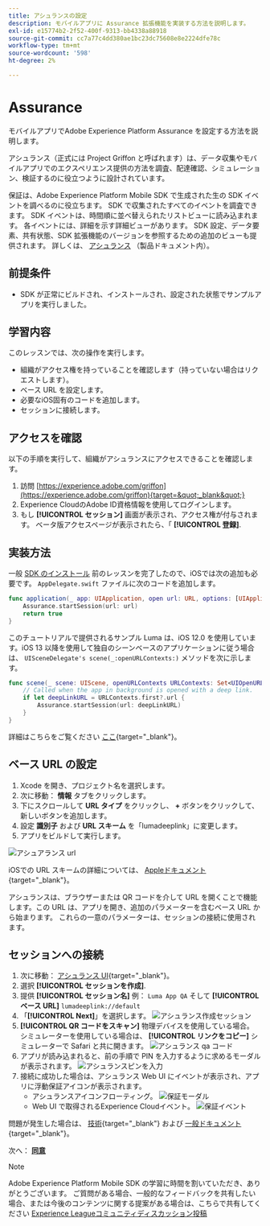 ```yaml
---
title: アシュランスの設定
description: モバイルアプリに Assurance 拡張機能を実装する方法を説明します。
exl-id: e15774b2-2f52-400f-9313-bb4338a88918
source-git-commit: cc7a77c4dd380ae1bc23dc75608e8e2224dfe78c
workflow-type: tm+mt
source-wordcount: '598'
ht-degree: 2%

---
```


# Assurance

モバイルアプリでAdobe Experience Platform Assurance を設定する方法を説明します。

アシュランス（正式には Project Griffon と呼ばれます）は、データ収集やモバイルアプリでのエクスペリエンス提供の方法を調査、配達確認、シミュレーション、検証するのに役立つように設計されています。

保証は、Adobe Experience Platform Mobile SDK で生成された生の SDK イベントを調べるのに役立ちます。 SDK で収集されたすべてのイベントを調査できます。 SDK イベントは、時間順に並べ替えられたリストビューに読み込まれます。 各イベントには、詳細を示す詳細ビューがあります。 SDK 設定、データ要素、共有状態、SDK 拡張機能のバージョンを参照するための追加のビューも提供されます。 詳しくは、 [アシュランス](https://aep-sdks.gitbook.io/docs/foundation-extensions/adobe-experience-platform-assurance) （製品ドキュメント内）。


## 前提条件

* SDK が正常にビルドされ、インストールされ、設定された状態でサンプルアプリを実行しました。

## 学習内容

このレッスンでは、次の操作を実行します。

* 組織がアクセス権を持っていることを確認します（持っていない場合はリクエストします）。
* ベース URL を設定します。
* 必要なiOS固有のコードを追加します。
* セッションに接続します。

## アクセスを確認

以下の手順を実行して、組織がアシュランスにアクセスできることを確認します。

1. 訪問 [https://experience.adobe.com/griffon](https://experience.adobe.com/griffon){target=&quot;_blank&quot;}
1. Experience CloudのAdobe ID資格情報を使用してログインします。
1. もし **[!UICONTROL セッション]** 画面が表示され、アクセス権が付与されます。 ベータ版アクセスページが表示されたら、「 **[!UICONTROL 登録]**.

## 実装方法

一般 [SDK のインストール](install-sdks.md) 前のレッスンを完了したので、iOSでは次の追加も必要です。 `AppDelegate.swift` ファイルに次のコードを追加します。

```swift
func application(_ app: UIApplication, open url: URL, options: [UIApplication.OpenURLOptionsKey: Any] = [:]) -> Bool {
    Assurance.startSession(url: url)
    return true
}
```

このチュートリアルで提供されるサンプル Luma は、iOS 12.0 を使用しています。iOS 13 以降を使用して独自のシーンベースのアプリケーションに従う場合は、 `UISceneDelegate's scene(_:openURLContexts:)` メソッドを次に示します。

```swift
func scene(_ scene: UIScene, openURLContexts URLContexts: Set<UIOpenURLContext>) {
    // Called when the app in background is opened with a deep link.
    if let deepLinkURL = URLContexts.first?.url {
        Assurance.startSession(url: deepLinkURL)
    }
}
```

詳細はこちらをご覧ください [ここ](https://aep-sdks.gitbook.io/docs/foundation-extensions/adobe-experience-platform-assurance#implement-aep-assurance-session-start-apis-ios-only){target=&quot;_blank&quot;}。

## ベース URL の設定

1. Xcode を開き、プロジェクト名を選択します。
1. 次に移動： **情報** タブをクリックします。
1. 下にスクロールして **URL タイプ** をクリックし、 **+** ボタンをクリックして、新しいボタンを追加します。
1. 設定 **識別子** および **URL スキーム** を「lumadeeplink」に変更します。
1. アプリをビルドして実行します。

![アシュアランス url](assets/mobile-assurance-url-type.png)

iOSでの URL スキームの詳細については、 [Appleドキュメント](https://developer.apple.com/documentation/xcode/defining-a-custom-url-scheme-for-your-app){target=&quot;_blank&quot;}。

アシュランスは、ブラウザーまたは QR コードを介して URL を開くことで機能します。この URL は、アプリを開き、追加のパラメーターを含むベース URL から始まります。 これらの一意のパラメーターは、セッションの接続に使用されます。

## セッションへの接続

1. 次に移動： [アシュランス UI](https://experience.adobe.com/griffon){target=&quot;_blank&quot;}。
1. 選択 **[!UICONTROL セッションを作成]**.
1. 提供 **[!UICONTROL セッション名]** 例： `Luma App QA` そして **[!UICONTROL ベース URL]** `lumadeeplink://default`
1. 「**[!UICONTROL Next]**」を選択します。
   ![アシュランス作成セッション](assets/mobile-assurance-create-session.png)
1. **[!UICONTROL QR コードをスキャン]** 物理デバイスを使用している場合。 シミュレーターを使用している場合は、 **[!UICONTROL リンクをコピー]** シミュレーターで Safari と共に開きます。
   ![アシュランス qa コード](assets/mobile-assurance-qr-code.png)
1. アプリが読み込まれると、前の手順で PIN を入力するように求めるモーダルが表示されます。
   ![アシュランスピンを入力](assets/mobile-assurance-enter-pin.png)
1. 接続に成功した場合は、アシュランス Web UI にイベントが表示され、アプリに浮動保証アイコンが表示されます。
   * アシュランスアイコンフローティング。
      ![保証モーダル](assets/mobile-assurance-modal.png)
   * Web UI で取得されるExperience Cloudイベント。
      ![保証イベント](assets/mobile-assurance-events.png)

問題が発生した場合は、 [技術](https://aep-sdks.gitbook.io/docs/foundation-extensions/adobe-experience-platform-assurance){target=&quot;_blank&quot;} および [一般ドキュメント](https://aep-sdks.gitbook.io/docs/beta/project-griffon){target=&quot;_blank&quot;}。

次へ： **[同意](consent.md)**

>[!NOTE]
>
>Adobe Experience Platform Mobile SDK の学習に時間を割いていただき、ありがとうございます。 ご質問がある場合、一般的なフィードバックを共有したい場合、または今後のコンテンツに関する提案がある場合は、こちらで共有してください [Experience Leagueコミュニティディスカッション投稿](https://experienceleaguecommunities.adobe.com/t5/adobe-experience-platform-launch/tutorial-discussion-implement-adobe-experience-cloud-in-mobile/td-p/443796)